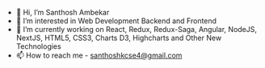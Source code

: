 - 👋 Hi, I’m Santhosh Ambekar
- 👀 I’m interested in Web Development Backend and Frontend
- 🌱 I’m currently working on React, Redux, Redux-Saga, Angular, NodeJS, NextJS, HTML5, CSS3, Charts D3, Highcharts and Other New Technologies
- 📫 How to reach me - santhoshkcse4@gmail.com

<!---
ambekar92/ambekar92 is a ✨ special ✨ repository because its `README.md` (this file) appears on your GitHub profile.
You can click the Preview link to take a look at your changes.
--->
